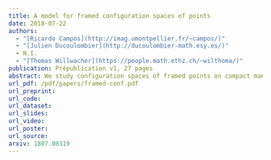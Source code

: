```yaml
---
title: A model for framed configuration spaces of points
date: 2018-07-22
authors:
  - "[Ricardo Campos](http://imag.umontpellier.fr/~campos/)"
  - "[Julien Ducoulombier](http://ducoulombier-math.esy.es/)"
  - N.I.
  - "[Thomas Willwacher](https://people.math.ethz.ch/~wilthoma/)"
publication: Prépublication v1, 27 pages
abstract: We study configuration spaces of framed points on compact manifolds. Such configuration spaces admit natural actions of the framed little discs operads, that play an important role in the study of embedding spaces of manifolds and in factorization homology. We construct real combinatorial models for these operadic modules, for compact smooth manifolds without boundary.
url_pdf: /pdf/papers/framed-conf.pdf
url_preprint:
url_code:
url_dataset:
url_slides:
url_video:
url_poster:
url_source:
arxiv: 1807.08319
---
```

